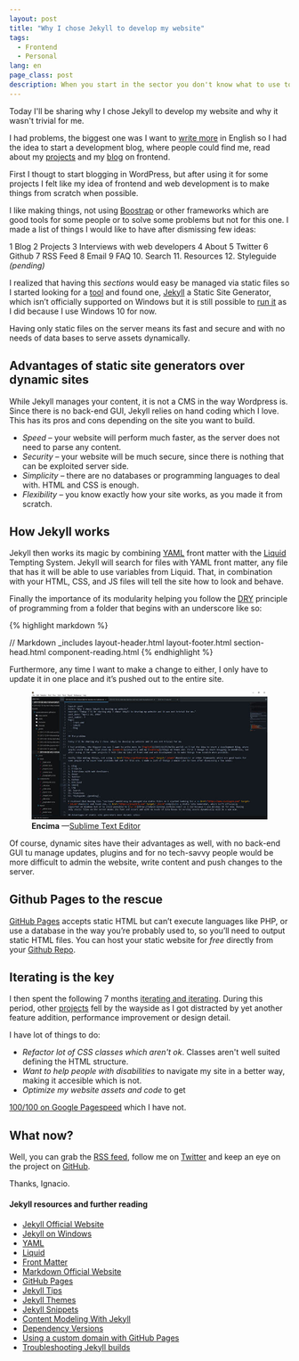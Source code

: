 ```yaml
---
layout: post
title: "Why I chose Jekyll to develop my website"
tags:
  - Frontend
  - Personal
lang: en
page_class: post
description: When you start in the sector you don't know what to use to create your projects... There are so many different tools that you go crazy! It happened to me, I didn't know if to use a WordPress, to do everything by hand without help... So I decided on Jekyll.
---
```


Today I'll be sharing why I chose Jekyll to develop my website and why it wasn't trivial for me.

I had problems, the biggest one was I want to <a class="link link--special" href="/2015/11/25/hello-world/">write more</a> in English so I had the idea to start a development blog, where people could find me, read about my <a class="link link--special" href="/projects/">projects</a> and my <a class="link link--special" href="/blog/">blog</a> on frontend.

First I thougt to start blogging in WordPress, but after using it for some projects I felt like my idea of frontend and web development is to make things from scratch when possible.

I like making things, not using <a class="link link--special" href="http://getbootstrap.com/" target="_blank" rel="noopener noreferrer">Boostrap</a> or other frameworks which are good tools for some people or to solve some problems but not for this one. I made a list of things I would like to have after dismissing few ideas:

1 Blog
2 Projects
3 Interviews with web developers
4 About
5 Twitter
6 Github
7 RSS Feed
8 Email
9 FAQ
10. Search
11. Resources
12. Styleguide _(pending)_

I realized that having this _sections_ would easy be managed via static files so I started looking for a <a class="link link--special" href="https://www.staticgen.com" target="_blank" rel="noopener noreferrer">tool</a> and found one, <a class="link link--special" href="https://jekyllrb.com" target="_blank" rel="noopener noreferrer">Jekyll</a> a Static Site Generator, which isn’t officially supported on Windows but it is still possible to <a class="link link--special" href="http://jekyll-windows.juthilo.com/" target="_blank" rel="noopener noreferrer">run it</a> as I did because I use Windows 10 for now.

Having only static files on the server means its fast and secure and with no needs of data bases to serve assets dynamically.

## Advantages of static site generators over dynamic sites

While Jekyll manages your content, it is not a CMS in the way Wordpress is. Since there is no back-end GUI, Jekyll relies on hand coding which I love. This has its pros and cons depending on the site you want to build.

- _Speed_ – your website will perform much faster, as the server does not need to parse any content.
- _Security_ – your website will be much secure, since there is nothing that can be exploited server side.
- _Simplicity_ – there are no databases or programming languages to deal with. HTML and CSS is enough.
- _Flexibility_ – you know exactly how your site works, as you made it from scratch.

## How Jekyll works

Jekyll then works its magic by combining <a class="link link--special" href="http://yaml.org" target="_blank" rel="noopener noreferrer">YAML</a> front matter with the <a class="link link--special" href="https://shopify.github.io/liquid" target="_blank" rel="noopener noreferrer">Liquid</a> Tempting System. Jekyll will search for files with YAML front matter, any file that has it will be able to use variables from Liquid. That, in combination with your HTML, CSS, and JS files will tell the site how to look and behave.

Finally the importance of its modularity helping you follow the <a class="link link--special" href="https://en.wikipedia.org/wiki/Don%27t_repeat_yourself" target="_blank" rel="noopener noreferrer">DRY</a> principle of programming from a folder that begins with an underscore like so:

{% highlight markdown %}

// Markdown
_includes
    layout-header.html
    layout-footer.html
    section-head.html
    component-reading.html
{% endhighlight %}

Furthermore, any time I want to make a change to either, I only have to update it in one place and it’s pushed out to the entire site.

<figure class="picture">
    <img src="/assets/images/post-sublimetext-2.jpg" alt="">
    <figcaption class="caption">
        <b title="encima">Encima</b>
        &mdash;<a class="link link--special" href="/assets/images/post-sublimetext-2--fullscreen.jpg" target="_blank" rel="noopener noreferrer">Sublime Text Editor</a>
    </figcaption>
</figure>

Of course, dynamic sites have their advantages as well, with no back-end GUI tu manage updates, plugins and for no tech-savvy people would be more difficult to admin the website, write content and push changes to the server.

## Github Pages to the rescue

<a class="link link--special" href="https://pages.github.com" target="_blank" rel="noopener noreferrer">GitHub Pages</a> accepts static HTML but can’t execute languages like PHP, or use a database in the way you’re probably used to, so you’ll need to output static HTML files. You can host your static website for _free_ directly from your <a class="link link--special" href="{{ site.github }}/ignaciodenuevo.github.io" target="_blank" rel="noopener noreferrer">Github Repo</a>.

## Iterating is the key

I then spent the following 7 months <a class="link link--special" href="{{ site.github }}/ignaciodenuevo.github.io/commits" target="_blank" rel="noopener noreferrer">iterating and iterating</a>. During this period, other <a class="link link--special" href="/projects/">projects</a> fell by the wayside as I got distracted by yet another feature addition, performance improvement or design detail.

I have lot of things to do:

- _Refactor lot of CSS classes which aren't ok_. Classes aren't well suited defining the HTML structure.
- _Want to help people with disabilities_ to navigate my site in a better way, making it accesible which is not.
- _Optimize my website assets and code_ to get

<a class="link link--special" href="https://developers.google.com/speed/pagespeed/insights/?url=http%3A%2F%2Fignaciodenuevo.com&tab=desktop" target="_blank" rel="noopener noreferrer">100/100 on Google Pagespeed</a> which I have not.

## What now?

Well, you can grab the <a class="link link--special" href="/feed.xml">RSS feed</a>, follow me on <a class="link link--special" href="{{ site.twitter }}" target="_blank" rel="noopener noreferrer">Twitter</a> and keep an eye on the project on <a class="link link--special" href="{{ site.github }}/ignaciodenuevo.github.io" target="_blank" rel="noopener noreferrer">GitHub</a>.

Thanks, Ignacio.

<div class="related">
    <h4 class="related__title">Jekyll resources and further reading</h4>
    <ul class="related__list">
        <li><a class="link link--special" href="http://jekyllrb.com" target="_blank" rel="noopener noreferrer">Jekyll Official Website</a></li>
        <li><a class="link link--special" href="http://jekyll-windows.juthilo.com" target="_blank" rel="noopener noreferrer">Jekyll on Windows</a></li>
        <li><a class="link link--special" href="http://yaml.org" target="_blank" rel="noopener noreferrer">YAML</a></li>
        <li><a class="link link--special" href="https://shopify.github.io/liquid" target="_blank" rel="noopener noreferrer">Liquid</a></li>
        <li><a class="link link--special" href="https://docs.cloudcannon.com/editing/front-matter" target="_blank" rel="noopener noreferrer">Front Matter</a></li>
        <li><a class="link link--special" href="http://daringfireball.net/projects/markdown" target="_blank" rel="noopener noreferrer">Markdown Official Website</a></li>
        <li><a class="link link--special" href="https://pages.github.com" target="_blank" rel="noopener noreferrer">GitHub Pages</a></li>
        <li><a class="link link--special" href="http://jekyll.tips" target="_blank" rel="noopener noreferrer">Jekyll Tips</a></li>
        <li><a class="link link--special" href="http://jekyllthemes.org" target="_blank" rel="noopener noreferrer">Jekyll Themes</a></li>
        <li><a class="link link--special" href="http://jekyllsnippets.com/" target="_blank" rel="noopener noreferrer">Jekyll Snippets</a></li>
        <li><a class="link link--special" href="https://www.smashingmagazine.com/2016/02/content-modeling-with-jekyll" target="_blank" rel="noopener noreferrer">Content Modeling With Jekyll</a></li>
        <li><a class="link link--special" href="https://pages.github.com/versions" target="_blank" rel="noopener noreferrer">Dependency Versions</a></li>
        <li><a class="link link--special" href="https://help.github.com/articles/using-a-custom-domain-with-github-pages" target="_blank" rel="noopener noreferrer">Using a custom domain with GitHub Pages</a></li>
        <li><a class="link link--special" href="https://help.github.com/articles/troubleshooting-jekyll-builds" target="_blank" rel="noopener noreferrer">Troubleshooting Jekyll builds</a></li>
    </ul>
</div>
